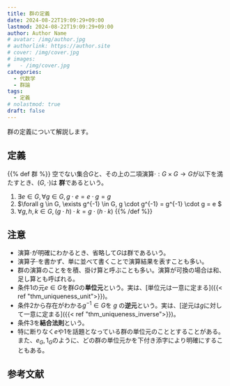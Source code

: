 ```yaml
---
title: 群の定義
date: 2024-08-22T19:09:29+09:00
lastmod: 2024-08-22T19:09:29+09:00
author: Author Name
# avatar: /img/author.jpg
# authorlink: https://author.site
# cover: /img/cover.jpg
# images:
#   - /img/cover.jpg
categories:
  - 代数学
  - 群論
tags:
  - 定義
# nolastmod: true
draft: false
---
```


群の定義について解説します。

<!--more-->

## 定義

{{% def 群 %}}
空でない集合$G$と、その上の二項演算$\cdot: G \times G \to G$が以下を満たすとき、$(G, \cdot)$は **群**であるという。

1. $\exists e \in G, \forall g \in G, g \cdot e = e \cdot g = g$
2. $\forall g \in G, \exists g^{-1} \in G, g \cdot g^{-1} = g^{-1} \cdot g = e $
3. $\forall g, h, k \in G, (g \cdot h) \cdot k = g \cdot (h \cdot k)$
{{% /def %}}

## 注意

- 演算$\cdot$が明確にわかるとき、省略して$G$は群であるいう。
- 演算子$\cdot$を書かず、単に並べて書くことで演算結果を表すことも多い。
- 群の演算のことをを積、掛け算と呼ぶことも多い。演算が可換の場合は和、足し算とも呼ばれる。
- 条件1の元$e \in G$を群$G$の**単位元**という。実は、[単位元は一意に定まる]({{< ref "thm_uniqueness_unit">}})。
- 条件2から存在がわかる$g^{-1} \in G$を $g$ の**逆元**という。実は、[逆元は$g$に対して一意に定まる]({{< ref "thm_uniqueness_inverse">}})。
- 条件3を**結合法則**という。
- 特に断りなく$e$や$1$を話題となっている群の単位元のこととすることがある。また、$e_G, 1_G$のように、どの群の単位元かを下付き添字により明確にすることもある。

## 参考文献
